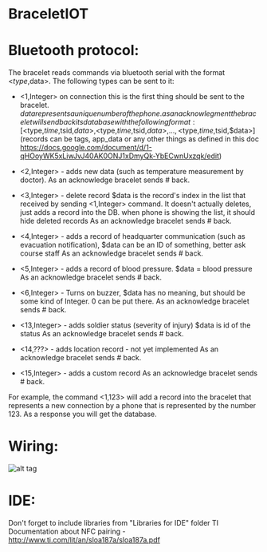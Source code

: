 # BraceletIOT

# Bluetooth protocol:
The bracelet reads commands via bluetooth serial with the format <$type,$data>.
The following types can be sent to it:
- <1,Integer> on connection this is the first thing should be sent to the bracelet.
$data represents a unique number of the phone.
as an acknowlegment the bracelet will send back its database with the following format:
[<$type,$time,$tsid,$data>, <$type,$time,$tsid,$data>, ..., <$type,$time,$tsid,$data>]
(records can be tags, app_data or any other things as defined in this doc https://docs.google.com/document/d/1-qHOoyWK5xLiwJvJ40AK0ONJ1xDmyQk-YbECwnUxzqk/edit)

- <2,Integer> - adds new data (such as temperature measurement by doctor).
As an acknowledge bracelet sends # back.
- <3,Integer> - delete record
$data is the record's index in the list that received by sending <1,Integer> command. 
It doesn't actually deletes, just adds a record into the DB. when phone is showing the list, it should hide deleted records
As an acknowledge bracelet sends # back.
- <4,Integer> - adds a record of headquarter communication (such as evacuation notification),
$data can be an ID of something, better ask course staff
As an acknowledge bracelet sends # back.
- <5,Integer> - adds a record of blood pressure.
$data = blood pressure
As an acknowledge bracelet sends # back.
- <6,Integer> - Turns on buzzer,
$data has no meaning, but should be some kind of Integer.
0 can be put there.
As an acknowledge bracelet sends # back.
- <13,Integer> - adds soldier status (severity of injury)
$data is id of the status
As an acknowledge bracelet sends # back.
- <14,???> - adds location record - not yet implemented
As an acknowledge bracelet sends # back.
- <15,Integer> - adds a custom record
As an acknowledge bracelet sends # back.

For example, the command <1,123> will add a record into the bracelet that represents a new connection by a phone that is represented by the number 123. As a response you will get the database.

# Wiring:
![alt tag](https://raw.githubusercontent.com/ValkA/BraceletIOT/master/bracelet_bb.png)

# IDE:
Don't forget to include libraries from "Libraries for IDE" folder
TI Documentation about NFC pairing - http://www.ti.com/lit/an/sloa187a/sloa187a.pdf
